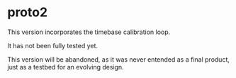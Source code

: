 # proto2

This version incorporates the timebase calibration loop.

It has not been fully tested yet.

This version will be abandoned, as it was never entended as a final product, just as a testbed for an evolving design.